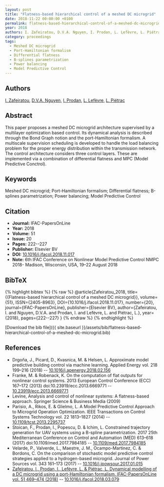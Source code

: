 ```yaml
---
layout: post
title: "Flatness-based hierarchical control of a meshed DC microgrid"
date: 2018-11-22 00:00:00 +0100
permalink: flatness-based-hierarchical-control-of-a-meshed-dc-microgrid
year: 2018
authors: I. Zafeiratou, D.V.A. Nguyen, I. Prodan, L. Lefèvre, L. Piétrac
category: proceedings
tags:
  - Meshed DC microgrid
  - Port-Hamiltonian formalism
  - Differential flatness
  - B-splines parametrization
  - Power balancing
  - Model Predictive Control
---
```

 
## Authors
[I. Zafeiratou](authors/i-zafeiratou), [D.V.A. Nguyen](authors/d-v-a-nguyen), [I. Prodan](authors/ionela-prodan), [L. Lefèvre](authors/laurent-lefevre), [L. Piétrac](authors/l-pietrac)
 
## Abstract
This paper proposes a meshed DC microgrid architecture supervised by a multilayer optimization based control. Its dynamical analysis is described through the Bond Graph notion and the port-Hamiltonian formalism. A multiscale supervision scheduling is developed to handle the load balancing problem for the proper energy distribution within the transmission network. The control architecture considers three control layers. These are implemented via a combination of differential flatness and MPC (Model Predictive Conctrol).
 
## Keywords
Meshed DC microgrid; Port-Hamiltonian formalism; Differential flatness; B-splines parametrization; Power balancing; Model Predictive Control
 
## Citation
- **Journal:** IFAC-PapersOnLine
- **Year:** 2018
- **Volume:** 51
- **Issue:** 20
- **Pages:** 222--227
- **Publisher:** Elsevier BV
- **DOI:** [10.1016/j.ifacol.2018.11.017](https://doi.org/10.1016/j.ifacol.2018.11.017)
- **Note:** 6th IFAC Conference on Nonlinear Model Predictive Control NMPC 2018- Madison, Wisconsin, USA, 19–22 August 2018
 
## BibTeX
{% highlight bibtex %}
{% raw %}
@article{Zafeiratou_2018,
  title={{Flatness-based hierarchical control of a meshed DC microgrid}},
  volume={51},
  ISSN={2405-8963},
  DOI={10.1016/j.ifacol.2018.11.017},
  number={20},
  journal={IFAC-PapersOnLine},
  publisher={Elsevier BV},
  author={Zafeiratou, I. and Nguyen, D.V.A. and Prodan, I. and Lefèvre, L. and Piétrac, L.},
  year={2018},
  pages={222--227}
}
{% endraw %}
{% endhighlight %}
 
[Download the bib file]({{ site.baseurl }}/assets/bib/flatness-based-hierarchical-control-of-a-meshed-dc-microgrid.bib)
 
## References
- Drgoňa, J., Picard, D., Kvasnica, M. & Helsen, L. Approximate model predictive building control via machine learning. Applied Energy vol. 218 199–216 (2018) -- [10.1016/j.apenergy.2018.02.156](https://doi.org/10.1016/j.apenergy.2018.02.156)
- Franke, M. & Robenack, K. On the computation of flat outputs for nonlinear control systems. 2013 European Control Conference (ECC) 167–172 (2013) doi:10.23919/ecc.2013.6669771 -- [10.23919/ecc.2013.6669771](https://doi.org/10.23919/ecc.2013.6669771)
- Levine, Analysis and control of nonlinear systems: A flatness-based approach. Springer Science & Business Media (2009)
- Parisio, A., Rikos, E. & Glielmo, L. A Model Predictive Control Approach to Microgrid Operation Optimization. IEEE Transactions on Control Systems Technology vol. 22 1813–1827 (2014) -- [10.1109/tcst.2013.2295737](https://doi.org/10.1109/tcst.2013.2295737)
- Stoican, F., Prodan, I., Popescu, D. & Ichim, L. Constrained trajectory generation for UAV systems using a B-spline parametrization. 2017 25th Mediterranean Conference on Control and Automation (MED) 613–618 (2017) doi:10.1109/med.2017.7984185 -- [10.1109/med.2017.7984185](https://doi.org/10.1109/med.2017.7984185)
- Velarde, P., Valverde, L., Maestre, J. M., Ocampo-Martinez, C. & Bordons, C. On the comparison of stochastic model predictive control strategies applied to a hydrogen-based microgrid. Journal of Power Sources vol. 343 161–173 (2017) -- [10.1016/j.jpowsour.2017.01.015](https://doi.org/10.1016/j.jpowsour.2017.01.015)
- [Zafeiratou, I., Prodan, I., Lefèvre, L. & Piétrac, L. Dynamical modelling of a DC microgrid using a port-Hamiltonian formalism. IFAC-PapersOnLine vol. 51 469–474 (2018)](dynamical-modelling-of-a-dc-microgrid-using-a-port-hamiltonian-formalism) -- [10.1016/j.ifacol.2018.03.079](https://doi.org/10.1016/j.ifacol.2018.03.079)

